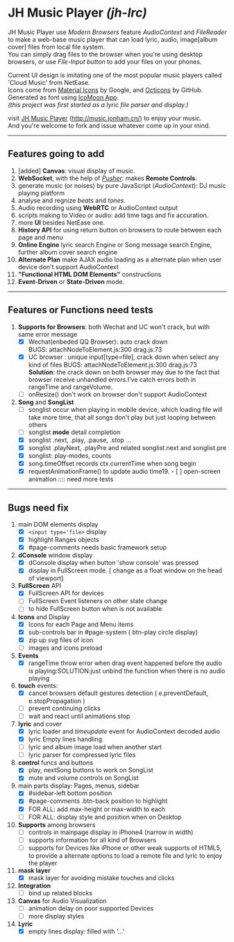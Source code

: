 # JH Music Player _(jh-lrc)_
JH Music Player use _Modern Browsers_ feature *AudioContext* and *FileReader* to make a web-base music player that can load lyric, audio, image[album cover] files from local file system.    
You can simply drag files to the browser when you're using desktop browsers, or use _File-Input button_ to add your files on your phones.     

Current UI design is imitating one of the most popular music players called 'Cloud Music' from NetEase.    
Icons come from [Material Icons](https://design.google.com/icons/) by Google, and [Octicons](https://github.com/primer/octicons) by GitHub. Generated as font using [IcoMoon App](https://icomoon.io/app).   
_(this project was first started as a lyric file parser and display.)_    

visit [JH Music Player](http://music.jonham.cn/) (http://music.jonham.cn/) to enjoy your music.    
And you're welcome to fork and issue whatever come up in your mind.

<hr>

## Features going to add
1. [added] **Canvas**: visual display of music.
2. **WebSocket**, with the help of _[Pusher](https://pusher.com/)_: makes **Remote Controls**.
3. generate music (or noises) by pure JavaScript (*AudioContext*): DJ music playing platform
4. analyse and regnize *beats* and *tones*.
5. Audio recording using **WebRTC** or AudioContext output
6. scripts making to Video or audio: add time tags and fix accuration.
7. more **UI** besides NetEase one.
8. **History API** for using return button on browsers to route between each page and menu
9. **Online Engine** lyric search Engine or Song message search Engine, further album cover search engine
10. **Alternate Plan** make AJAX audio loading as a alternate plan when user device don't support AudioContext
11. **"Functional HTML DOM Elements"** constructions
12. **Event-Driven** or **State-Driven** mode.

<hr>

## Features or Functions need tests
01. **Supports for Browsers**: both Wechat and UC won't crack, but with same error message
    - [x] Wechat(enbeded QQ Browser): auto crack down    
        BUGS: attachNodeToElement.js:300 drag.js:73
    - [x] UC browser : unique input[type=file], crack down when select any kind of files
        BUGS: attachNodeToElement.js:300 drag.js:73    
        **Solution**: the crack down on both browser may due to the fact that browser receive unhandled errors.I've catch errors both in rangeTime and rangeVolume.
    - [ ] onResize() don't work on browser don't support AudioContext
02. **Song** and **SongList**
    - [ ] songlist occur when playing in mobile device, which loading file will take more time, that all songs don't play but just looping between others
    - [ ] songlist **mode** detail completion
    - [x] songlist .next, .play, .pause, .stop ...
    - [x] songlist .playNext, .playPre and related songlist.next and songlist.pre
    - [x] songlist: play-modes, counts
    - [x] song.timeOffset records ctx.currentTime when song begin
    - [x] requestAnimationFrame() to update audio time19. - [ ] open-screen animation :::: need more tests

<hr>


## Bugs need fix

01. main DOM elements display
    - [x] `<input type='file>` display
    - [x] highlight Ranges objects
    - [x] #page-comments needs basic framework setup
02. **dConsole** window display
    - [x] dConsole display when button 'show console' was pressed
    - [x] display in FullScreen mode. [ change as a float window on the head of viewport]
03. **FullScreen** API
    - [x] FullScreen API for devices
    - [ ] FullScreen Event listeners on other state change
    - [ ] to hide FullScreen button when is not available
04. **Icons** and Display
    - [x] Icons for each Page and Menu items
    - [x] sub-controls bar in #page-system ( btn-play circle display)
    - [x] zip up _svg_ files of icon
    - [ ] images and icons preload
05. **Events**
    - [x] rangeTime throw error when drag event happened before the audio is playing:SOLUTION:just unbind the function when there is no audio playing
06. **touch** events:
    - [x] cancel browsers default gestures detection ( e.preventDefault, e.stopPropagation )
    - [ ] prevent continuing clicks
    - [ ] wait and react until animations stop
07. **lyric** and cover
    - [x] lyric loader and _timeupdate_ event for AudioContext decoded audio
    - [x] lyric Empty lines handling
    - [ ] lyric and album image load when another start
    - [ ] lyric parser for compressed lyric files
08. **control** funcs and buttons
    - [x] play, nextSong buttons to work on SongList
    - [x] mute and volume controls on SongList
09. main parts display: Pages, menus, sidebar
    - [x] #sidebar-left bottom position
    - [x] #page-comments .btn-back position to highlight
    - [x] FOR ALL: add max-height or max-width to each
    - [ ] FOR ALL: display style and position when on Desktop
10. **Supports** among browsers
    - [ ] controls in mainpage display in iPhone4 (narrow in width)
    - [ ] supports information for all kind of Browsers
    - [ ] supports for Devices like iPhone or other weak supports of HTML5, to provide a alternate options to load a remote file and lyric to enjoy the player
11. **mask layer**
    - [x] mask layer for avoiding mistake touches and clicks
12. **Integration**
    - [ ] bind up related blocks
13. **Canvas** for Audio Visualization
    - [ ] animation delay on poor supported Devices
    - [ ] more display styles
14. **Lyric**
    - [x] empty lines display: filled with '...'
